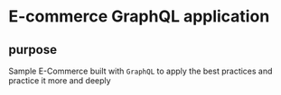 # E-commerce GraphQL application

## purpose

Sample E-Commerce built with `GraphQL` to apply the best practices and
practice it more and deeply
